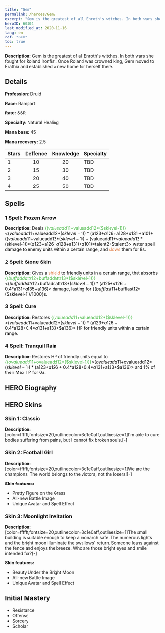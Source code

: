 ```yaml
---
title: "Gem"
permalink: /heroes/Gem/
excerpt: "Gem is the greatest of all Enroth's witches. In both wars she fought for Roland Ironfist. Once Roland was crowned king, Gem moved to Erathia and established a new home for herself there."
heroID: 60304
last_modified_at: 2020-11-16
lang: en
ref: "Gem"
toc: true
---
```

 **Description:** Gem is the greatest of all Enroth's witches. In both wars she fought for Roland Ironfist. Once Roland was crowned king, Gem moved to Erathia and established a new home for herself there.
## Details
 **Profession:** Druid

 **Race:** Rampart

 **Rate:** SSR

 **Specialty:** Natural Healing

 **Mana base:** 45

 **Mana recovery:** 2.5


  | Stars   |    Deffence    |    Knowledge   |      Specialty     |
  |---------|:---------------:|:---------------:|--------------------|
  |    1    | 10 | 20 | TBD |
  |    2    | 15 | 30 | TBD |
  |    3    | 20 | 40 | TBD |
  |    4    | 25 | 50 | TBD |

## Spells
### 1 Spell: Frozen Arrow
 **Description:** Deals <span style="color: #48b946">{($valueadd11+$valueadd12*($sklevel-1))}<span style="color: black"><($valueadd11+$valueadd12*($sklevel-1))*($a123+$a126+$a128+$a131)+$a101+(($valueadd11+$valueadd12*($sklevel-1))+($valueadd11+$valueadd12*($sklevel-1))*($a123+$a126+$a128+$a131)+$a101)*$talent2+$talent3> water spell damage to enemy units within a certain range, and <span style="color: #e07c44">slows<span style="color: black"> them for 8s.

### 2 Spell: Stone Skin
 **Description:** Gives a <span style="color: #e07c44">shield<span style="color: black"> to friendly units in a certain range, that absorbs <span style="color: #48b946">{($buffaddattr12+$buffaddattr13*($sklevel-1))}<span style="color: black"><($buffaddattr12+$buffaddattr13*($sklevel-1))*($a125+$a126+0.4*$a131+$a135+$a136)> damage, lasting for {($bufflast11+$bufflast12*($sklevel-1))/1000}s.

### 3 Spell: Cure
 **Description:** Restores <span style="color: #48b946">{($valueadd11+$valueadd12*($sklevel-1))}<span style="color: black"><($valueadd11+$valueadd12*($sklevel-1))*($a123+$a126+0.4*$a128+0.4*$a131+$a133+$a136)> HP for friendly units within a certain range.

### 4 Spell: Tranquil Rain
 **Description:** Restores HP of friendly units equal to <span style="color: #48b946">{($ovalueadd11+$ovalueadd12*($sklevel-1))}<span style="color: black"><($ovalueadd11+$ovalueadd12*($sklevel-1))*($a123+$a126+0.4*$a128+0.4*$a131+$a133+$a136)> and 1% of their Max HP for 6s.


## HERO Biography

## HERO Skins
### Skin 1: **Classic**

 **Description:** [color=ffffff,fontsize=20,outlinecolor=3c1e0aff,outlinesize=1]I'm able to cure bodies suffering from pains, but I cannot fix broken souls.[-]


### Skin 2: **Football Girl**

 **Description:** [color=ffffff,fontsize=20,outlinecolor=3c1e0aff,outlinesize=1]We are the champions! The world belongs to the victors, not the losers![-]

 **Skin features:** 

   - Pretty Figure on the Grass
   - All-new Battle Image
   - Unique Avatar and Spell Effect

### Skin 3: **Moonlight Invitation**

 **Description:** [color=ffffff,fontsize=20,outlinecolor=3c1e0aff,outlinesize=1]The small building is suitable enough to keep a monarch safe. The numerous lights and the bright moon illuminate the swallows' return. Someone leans against the fence and enjoys the breeze. Who are those bright eyes and smile intended for?[-]

 **Skin features:** 

   - Beauty Under the Bright Moon
   - All-new Battle Image
   - Unique Avatar and Spell Effect


## Initial Mastery
   - Resistance
   - Offense
   - Sorcery
   - Scholar

